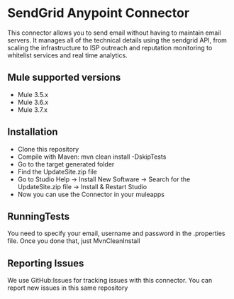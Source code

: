 # SendGrid Anypoint Connector

This connector allows you to send email without having to maintain email servers. It manages all of the technical details using the sendgrid API, from scaling the infrastructure to ISP outreach and reputation monitoring to whitelist services and real time analytics.


## Mule supported versions

* Mule 3.5.x
* Mule 3.6.x
* Mule 3.7.x

## Installation 
* Clone this repository
* Compile with Maven: mvn clean install -DskipTests
* Go to the target generated folder
* Find the UpdateSite.zip file
* Go to Studio Help -> Install New Software -> Search for the UpdateSite.zip file -> Install & Restart Studio
* Now you can use the Connector in your muleapps

## RunningTests
You need to specify your email, username and password in the .properties file.
Once you done that, just MvnCleanInstall

## Reporting Issues
We use GitHub:Issues for tracking issues with this connector. You can report new issues in this same repository